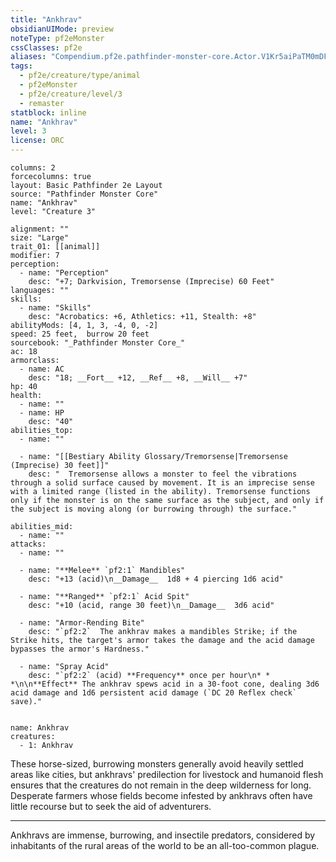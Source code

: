 ```yaml
---
title: "Ankhrav"
obsidianUIMode: preview
noteType: pf2eMonster
cssClasses: pf2e
aliases: "Compendium.pf2e.pathfinder-monster-core.Actor.V1Kr5aiPaTM0mDFu" 
tags:
  - pf2e/creature/type/animal
  - pf2eMonster
  - pf2e/creature/level/3
  - remaster
statblock: inline
name: "Ankhrav"
level: 3
license: ORC
---
```


```statblock
columns: 2
forcecolumns: true
layout: Basic Pathfinder 2e Layout
source: "Pathfinder Monster Core"
name: "Ankhrav"
level: "Creature 3"

alignment: ""
size: "Large"
trait_01: [[animal]]
modifier: 7
perception:
  - name: "Perception"
    desc: "+7; Darkvision, Tremorsense (Imprecise) 60 Feet"
languages: ""
skills:
  - name: "Skills"
    desc: "Acrobatics: +6, Athletics: +11, Stealth: +8"
abilityMods: [4, 1, 3, -4, 0, -2]
speed: 25 feet,  burrow 20 feet
sourcebook: "_Pathfinder Monster Core_"
ac: 18
armorclass:
  - name: AC
    desc: "18; __Fort__ +12, __Ref__ +8, __Will__ +7"
hp: 40
health:
  - name: ""
  - name: HP
    desc: "40"
abilities_top:
  - name: ""

  - name: "[[Bestiary Ability Glossary/Tremorsense|Tremorsense (Imprecise) 30 feet]]"
    desc: "  Tremorsense allows a monster to feel the vibrations through a solid surface caused by movement. It is an imprecise sense with a limited range (listed in the ability). Tremorsense functions only if the monster is on the same surface as the subject, and only if the subject is moving along (or burrowing through) the surface."

abilities_mid:
  - name: ""
attacks:
  - name: ""

  - name: "**Melee** `pf2:1` Mandibles"
    desc: "+13 (acid)\n__Damage__  1d8 + 4 piercing 1d6 acid"

  - name: "**Ranged** `pf2:1` Acid Spit"
    desc: "+10 (acid, range 30 feet)\n__Damage__  3d6 acid"

  - name: "Armor-Rending Bite"
    desc: "`pf2:2`  The ankhrav makes a mandibles Strike; if the Strike hits, the target's armor takes the damage and the acid damage bypasses the armor's Hardness."

  - name: "Spray Acid"
    desc: "`pf2:2` (acid) **Frequency** once per hour\n* * *\n\n**Effect** The ankhrav spews acid in a 30-foot cone, dealing 3d6 acid damage and 1d6 persistent acid damage (`DC 20 Reflex check` save)."
 
```

```encounter-table
name: Ankhrav
creatures:
  - 1: Ankhrav
```



These horse-sized, burrowing monsters generally avoid heavily settled areas like cities, but ankhravs' predilection for livestock and humanoid flesh ensures that the creatures do not remain in the deep wilderness for long. Desperate farmers whose fields become infested by ankhravs often have little recourse but to seek the aid of adventurers.

* * *

Ankhravs are immense, burrowing, and insectile predators, considered by inhabitants of the rural areas of the world to be an all-too-common plague.
